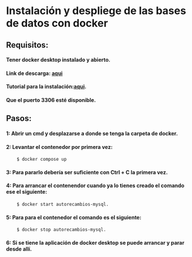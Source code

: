 # Instalación y despliege de las bases de datos con docker

## Requisitos:
#### Tener docker desktop instalado y abierto.
#### Link de descarga: [aqui](https://www.docker.com/products/docker-desktop/)
#### Tutorial para la instalación:[aqui](https://docs.docker.com/desktop/install/windows-install/).
#### Que el puerto 3306 esté disponible.

## Pasos:
#### 1: Abrir un cmd y desplazarse a donde se tenga la carpeta de docker.
#### 2: Levantar el contenedor por primera vez:
```
    $ docker compose up 
```    
#### 3: Para pararlo debería ser suficiente con Ctrl + C la primera vez.
#### 4: Para arrancar el contenendor cuando ya lo tienes creado el comando ese el siguiente:
```
    $ docker start autorecambios-mysql.
```  
#### 5: Para  para el contenedor el comando es el siguiente:
```
    $ docker stop autorecambios-mysql.
```  
#### 6: Si se tiene la aplicación de docker desktop se puede arrancar y parar desde allí.
